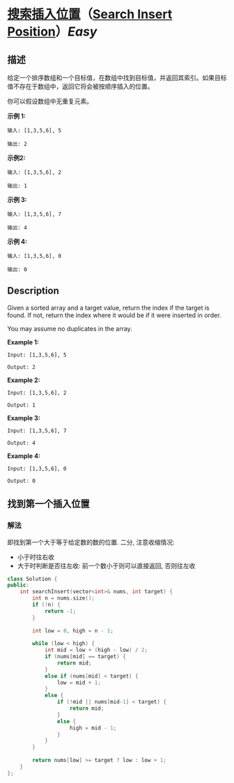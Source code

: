 # [搜索插入位置](https://leetcode-cn.com/problems/search-insert-position)（[Search Insert Position](https://leetcode.com/problems/search-insert-position)）*Easy*
## 描述
给定一个排序数组和一个目标值，在数组中找到目标值，并返回其索引。如果目标值不存在于数组中，返回它将会被按顺序插入的位置。

你可以假设数组中无重复元素。

**示例 1:**
```
输入: [1,3,5,6], 5

输出: 2
```


**示例2:**
```
输入: [1,3,5,6], 2

输出: 1

```

**示例 3:**
```
输入: [1,3,5,6], 7

输出: 4

```

**示例 4:**
```
输入: [1,3,5,6], 0

输出: 0
```

## Description
Given a sorted array and a target value, return the index if the target is found. If not, return the index where it would be if it were inserted in order.

You may assume no duplicates in the array.

**Example 1:**
```
Input: [1,3,5,6], 5

Output: 2
```

**Example 2:**
```
Input: [1,3,5,6], 2

Output: 1
```


**Example 3:**
```
Input: [1,3,5,6], 7

Output: 4
```


**Example 4:**
```
Input: [1,3,5,6], 0

Output: 0
```



## 找到第一个插入位置
### 解法
即找到第一个大于等于给定数的数的位置. 二分, 注意收缩情况:
- 小于时往右收
- 大于时判断是否往左收: 前一个数小于则可以直接返回, 否则往左收
```c++
class Solution {
public:
    int searchInsert(vector<int>& nums, int target) {
        int n = nums.size();
        if (!n) {
            return -1;
        }
        
        int low = 0, high = n - 1;
        
        while (low < high) {
            int mid = low + (high - low) / 2;
            if (nums[mid] == target) {
                return mid;
            }
            else if (nums[mid] < target) {
                low = mid + 1;
            }
            else {
                if (!mid || nums[mid-1] < target) {
                    return mid;
                }
                else {
                    high = mid - 1;
                }
            }
        }
        
        return nums[low] >= target ? low : low + 1;
    }
};
```
